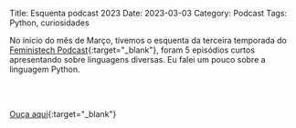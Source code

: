 Title: Esquenta podcast 2023
Date: 2023-03-03
Category: Podcast
Tags: Python, curiosidades

No inicio do mês de Março, tivemos o esquenta da terceira temporada do [Feministech Podcast](https://podcasters.spotify.com/pod/show/feministech/){:target="_blank"}, foram 5 episódios curtos apresentando sobre linguagens diversas. Eu falei um pouco sobre a linguagem Python.

<br><br>

[Ouça aqui](https://podcasters.spotify.com/pod/show/feministech/episodes/Episdio-33-2---Conhecendo-a-linguagem-de-programao-Python-e1vlvrs){:target="_blank"}